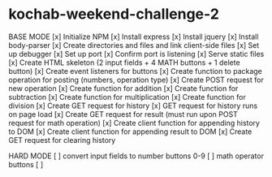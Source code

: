 # kochab-weekend-challenge-2

BASE MODE
[x] Initialize NPM
[x] Install express
[x] Install jquery
[x] Install body-parser
[x] Create directories and files and link client-side files
[x] Set up debugger
[x] Set up port
[x] Confirm port is listening
[x] Serve static files
[x] Create HTML skeleton (2 input fields + 4 MATH buttons + 1 delete button)
[x] Create event listeners for buttons
[x] Create function to package operation for posting (numbers, operation type)
[x] Create POST request for new operation
[x] Create function for addition
[x] Create function for subtraction
[x] Create function for multiplication
[x] Create function for division
[x] Create GET request for history 
[x] GET request for history runs on page load
[x] Create GET request for result (must run upon POST request for math operation)
[x] Create client function for appending history to DOM
[x] Create client function for appending result to DOM
[x] Create GET request for clearing history


HARD MODE
[ ] convert input fields to number buttons 0-9
[ ] math operator buttons
[ ] 

 